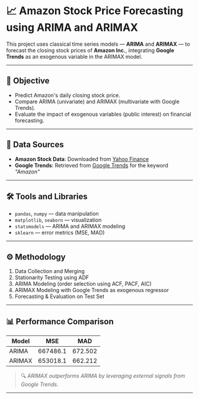 # 📈 Amazon Stock Price Forecasting using ARIMA and ARIMAX

This project uses classical time series models — **ARIMA** and **ARIMAX** — to forecast the closing stock prices of **Amazon Inc.**, integrating **Google Trends** as an exogenous variable in the ARIMAX model.

---

## 🧠 Objective

- Predict Amazon's daily closing stock price.
- Compare ARIMA (univariate) and ARIMAX (multivariate with Google Trends).
- Evaluate the impact of exogenous variables (public interest) on financial forecasting.

---

## 📂 Data Sources

- **Amazon Stock Data**: Downloaded from [Yahoo Finance](https://finance.yahoo.com/)
- **Google Trends**: Retrieved from [Google Trends](https://trends.google.com/) for the keyword _"Amazon"_

---

## 🛠️ Tools and Libraries

- `pandas`, `numpy` — data manipulation  
- `matplotlib`, `seaborn` — visualization  
- `statsmodels` — ARIMA and ARIMAX modeling  
- `sklearn` — error metrics (MSE, MAD)  

---

## ⚙️ Methodology

1. Data Collection and Merging  
2. Stationarity Testing using ADF  
3. ARIMA Modeling (order selection using ACF, PACF, AIC)  
4. ARIMAX Modeling with Google Trends as exogenous regressor  
5. Forecasting & Evaluation on Test Set  

---

## 📊 Performance Comparison

| Model  |   MSE   |   MAD  |
|--------|---------|--------|
| ARIMA  | 667486.1| 672.502|
| ARIMAX | 653018.1| 662.212|

> 🔍 *ARIMAX outperforms ARIMA by leveraging external signals from Google Trends.*

---
